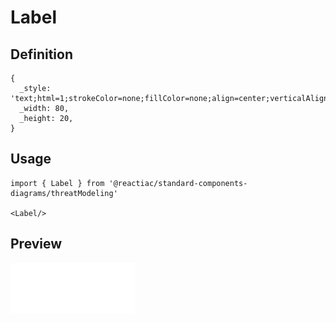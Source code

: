 # Label

## Definition

```
{
  _style: 'text;html=1;strokeColor=none;fillColor=none;align=center;verticalAlign=middle;whiteSpace=wrap;overflow=hidden;',
  _width: 80,
  _height: 20,
}
```

## Usage

```
import { Label } from '@reactiac/standard-components-diagrams/threatModeling'

<Label/>
```

## Preview

<img src="./label.png" width="200"/>
